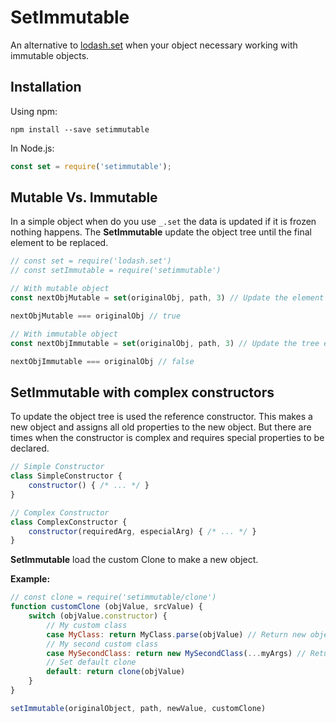# SetImmutable
An alternative to [lodash.set][] when your object necessary working with immutable objects.

## Installation
Using npm:

    npm install --save setimmutable

In Node.js:

```javascript
const set = require('setimmutable');
```

## Mutable Vs. Immutable
In a simple object when do you use `_.set` the data is updated if it is frozen nothing happens. The **SetImmutable** update the object tree until the final element to be replaced.

```javascript
// const set = require('lodash.set')
// const setImmutable = require('setimmutable')

// With mutable object
const nextObjMutable = set(originalObj, path, 3) // Update the element and return the original object.

nextObjMutable === originalObj // true

// With immutable object
const nextObjImmutable = set(originalObj, path, 3) // Update the tree element and return a new object.

nextObjImmutable === originalObj // false
```

## SetImmutable with complex constructors
To update the object tree is used the reference constructor. This makes a new object and assigns all old properties to the new object. But there are times when the constructor is complex and requires special properties to be declared.

```javascript
// Simple Constructor
class SimpleConstructor {
    constructor() { /* ... */ }
}

// Complex Constructor
class ComplexConstructor {
    constructor(requiredArg, especialArg) { /* ... */ }
}
```

**SetImmutable** load the custom Clone to make a new object.

**Example:**

```javascript
// const clone = require('setimmutable/clone')
function customClone (objValue, srcValue) {
    switch (objValue.constructor) {
        // My custom class
        case MyClass: return MyClass.parse(objValue) // Return new object instance of MyClass
        // My second custom class
        case MySecondClass: return new MySecondClass(...myArgs) // Return new object instance of MySecondClass
        // Set default clone
        default: return clone(objValue)
    }
}

setImmutable(originalObject, path, newValue, customClone)
```

[lodash.set]: https://lodash.com/docs#set "_.set(object, path, value)"
